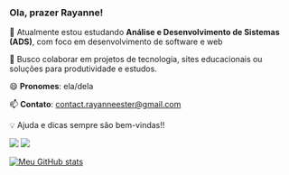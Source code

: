### Ola, prazer Rayanne!

🌱 Atualmente estou estudando **Análise e Desenvolvimento de Sistemas (ADS)**, com foco em desenvolvimento de software e web

🔧 Busco colaborar em projetos de tecnologia, sites educacionais ou soluções para produtividade e estudos.

😄 **Pronomes**: ela/dela

📫 **Contato**: contact.rayanneester@gmail.com

💡 Ajuda e dicas sempre são bem-vindas!!

<div> 
  <a href = "mailto:contact.rayanneester@gmail.com"><img src="https://img.shields.io/badge/-Gmail-%23333?style=for-the-badge&logo=gmail&logoColor=white" target="_blank"></a>
  <a href="https://www.linkedin.com/in/rayanne3ster/" target="_blank"><img src="https://img.shields.io/badge/-LinkedIn-%230077B5?style=for-the-badge&logo=linkedin&logoColor=white" target="_blank"></a> 
</div>

[![Meu GitHub stats](https://github-readme-stats.vercel.app/api?username=yayyray&show_icons=true&count_private=true&theme=radical)](https://github.com/yayyray)
